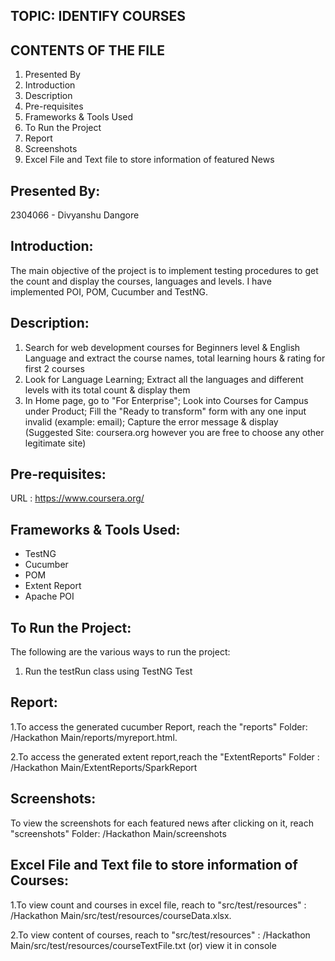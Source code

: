 TOPIC:  IDENTIFY COURSES
------


CONTENTS OF THE FILE
---------------------

1. Presented By
2. Introduction
3. Description
4. Pre-requisites
5. Frameworks & Tools Used
6. To Run the Project
7. Report
8. Screenshots
9. Excel File and Text file to store information of featured News


Presented By:
--------------
2304066       - Divyanshu Dangore


Introduction:
-------------
The main objective of the project is to implement testing procedures to get the count and display the courses, languages and levels. 
I have implemented POI, POM, Cucumber and TestNG.


Description:
------------
1. Search for web development courses for Beginners level & English Language and extract the course names, total learning hours & rating for first 2 courses
2. Look for Language Learning; Extract all the languages and different levels with its total count & display them
3. In Home page, go to "For Enterprise"; Look into Courses for Campus under Product; Fill the  "Ready to transform" form with any one input invalid (example: email); Capture the error message & display
(Suggested Site: coursera.org however  you are free to choose any other legitimate  site)


Pre-requisites:
----------------
URL : https://www.coursera.org/


Frameworks & Tools Used:
------------------------
- TestNG 
- Cucumber
- POM 
- Extent Report
- Apache POI


To Run the Project:
--------------------
The following are the various ways to run the project:
1. Run the testRun class using TestNG Test


Report:
--------
1.To access the generated cucumber Report, reach the "reports" Folder: /Hackathon Main/reports/myreport.html.

2.To access the generated extent report,reach the "ExtentReports" Folder :  /Hackathon Main/ExtentReports/SparkReport


Screenshots:
------------
To view the screenshots for each featured news after clicking on it, reach "screenshots" Folder: /Hackathon Main/screenshots


Excel File and Text file to store information of Courses:
---------------------------------------------------------------
1.To view count and courses in excel file, reach to "src/test/resources" :  /Hackathon Main/src/test/resources/courseData.xlsx.

2.To view content of courses, reach to "src/test/resources" : /Hackathon Main/src/test/resources/courseTextFile.txt (or) view it in console